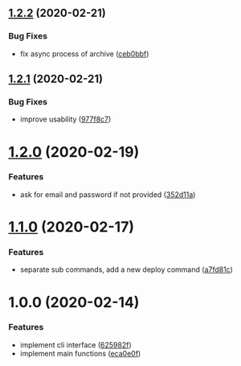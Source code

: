 ## [1.2.2](https://github.com/BlockABC/abcwallet_packager/compare/v1.2.1...v1.2.2) (2020-02-21)


### Bug Fixes

* fix async process of archive ([ceb0bbf](https://github.com/BlockABC/abcwallet_packager/commit/ceb0bbfab7ebe61b6d566a5242f1e0a8b939ca12))

## [1.2.1](https://github.com/BlockABC/abcwallet_packager/compare/v1.2.0...v1.2.1) (2020-02-21)


### Bug Fixes

* improve usability ([977f8c7](https://github.com/BlockABC/abcwallet_packager/commit/977f8c73a347c215a9f74a8d3d649b4a6d09776a))

# [1.2.0](https://github.com/BlockABC/abcwallet_packager/compare/v1.1.0...v1.2.0) (2020-02-19)


### Features

* ask for email and password if not provided ([352d11a](https://github.com/BlockABC/abcwallet_packager/commit/352d11a6bfc9eaa0f960782410036453daa94a28))

# [1.1.0](https://github.com/BlockABC/abcwallet_offline_packager/compare/v1.0.0...v1.1.0) (2020-02-17)


### Features

* separate sub commands, add a new deploy command ([a7fd81c](https://github.com/BlockABC/abcwallet_offline_packager/commit/a7fd81c1e562bcb04b1afe76795b0e8e825bcd9f))

# 1.0.0 (2020-02-14)


### Features

* implement cli interface ([625982f](https://github.com/BlockABC/abcwallet_offline_packager/commit/625982fd280368bc9813020d4fc4c27edfa6fc8a))
* implement main functions ([eca0e0f](https://github.com/BlockABC/abcwallet_offline_packager/commit/eca0e0fca3f8f5bc707815525b1808a0045d052c))
